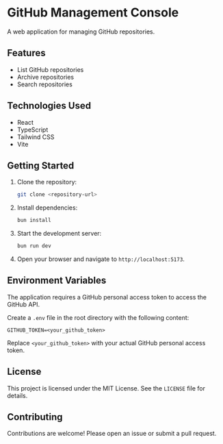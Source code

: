 # GitHub Management Console

A web application for managing GitHub repositories.

## Features

*   List GitHub repositories
*   Archive repositories
*   Search repositories

## Technologies Used

*   React
*   TypeScript
*   Tailwind CSS
*   Vite

## Getting Started

1.  Clone the repository:

    ```bash
    git clone <repository-url>
    ```
2.  Install dependencies:

    ```bash
    bun install
    ```
3.  Start the development server:

    ```bash
    bun run dev
    ```
4.  Open your browser and navigate to `http://localhost:5173`.

## Environment Variables

The application requires a GitHub personal access token to access the GitHub API.

Create a `.env` file in the root directory with the following content:

```
GITHUB_TOKEN=<your_github_token>
```

Replace `<your_github_token>` with your actual GitHub personal access token.

## License

This project is licensed under the MIT License. See the `LICENSE` file for details.

## Contributing

Contributions are welcome! Please open an issue or submit a pull request.
